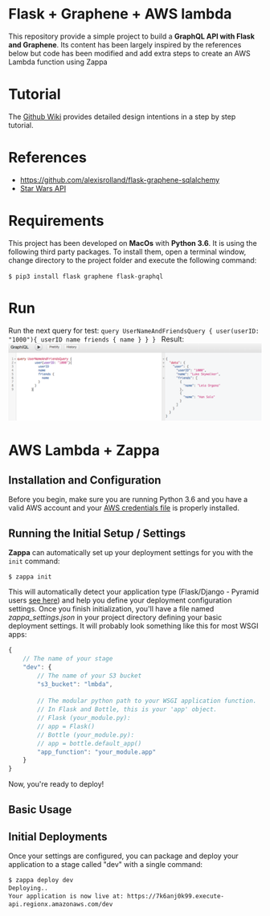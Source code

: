 
# Flask + Graphene + AWS lambda
This repository provide a simple project to build a **GraphQL API with Flask and Graphene**. Its content has been largely inspired by the references below but code has been modified and add extra steps to create an AWS Lambda function using Zappa

# Tutorial
The [Github Wiki](https://github.com/alexisrolland/flask-graphene-sqlalchemy/wiki) provides detailed design intentions in a step by step tutorial.

# References
* https://github.com/alexisrolland/flask-graphene-sqlalchemy
* [Star Wars API](https://swapi.co)

# Requirements
This project has been developed on **MacOs** with **Python 3.6**. It is using the following third party packages. To install them, open a terminal window, change directory to the project folder and execute the following command:

`$ pip3 install flask graphene flask-graphql`


# Run 
  Run the next query for test:
  `query UserNameAndFriendsQuery {
          user(userID: "1000"){
            userID
            name
            friends {
              name
            }
          }
        }
        `
  Result:
  ![query result](https://github.com/PaulinaMoreno/graphQLAWSLambda/blob/master/query.png)
# AWS Lambda + Zappa

## Installation and Configuration
Before you begin, make sure you are running Python 3.6 and you have a valid AWS account and your [AWS credentials file](https://blogs.aws.amazon.com/security/post/Tx3D6U6WSFGOK2H/A-New-and-Standardized-Way-to-Manage-Credentials-in-the-AWS-SDKs) is properly installed.

## Running the Initial Setup / Settings

**Zappa** can automatically set up your deployment settings for you with the `init` command:

    $ zappa init

This will automatically detect your application type (Flask/Django - Pyramid users [see here](https://github.com/Miserlou/Zappa/issues/278#issuecomment-241917956)) and help you define your deployment configuration settings. Once you finish initialization, you'll have a file named *zappa_settings.json* in your project directory defining your basic deployment settings. It will probably look something like this for most WSGI apps:

```javascript
{
    // The name of your stage
    "dev": {
        // The name of your S3 bucket
        "s3_bucket": "lmbda",

        // The modular python path to your WSGI application function.
        // In Flask and Bottle, this is your 'app' object.
        // Flask (your_module.py):
        // app = Flask()
        // Bottle (your_module.py):
        // app = bottle.default_app()
        "app_function": "your_module.app"
    }
}
```
Now, you're ready to deploy!

## Basic Usage

## Initial Deployments

Once your settings are configured, you can package and deploy your application to a stage called "dev" with a single command:

    $ zappa deploy dev
    Deploying..
    Your application is now live at: https://7k6anj0k99.execute-api.regionx.amazonaws.com/dev
